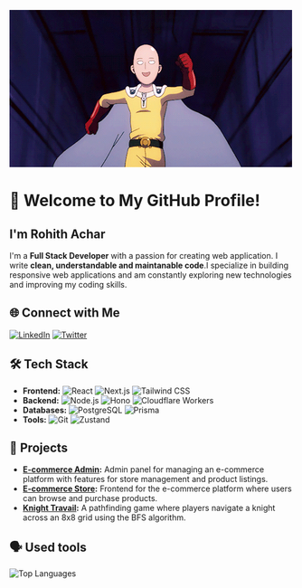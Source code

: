 ![Banner](https://github.com/RohithAchar/RohithAchar/blob/main/saitama-gif.gif)
# 👋 Welcome to My GitHub Profile!

## **I'm Rohith Achar**

I'm a **Full Stack Developer** with a passion for creating web application. I write **clean, understandable and maintanable code**.I specialize in building responsive web applications and am constantly exploring new technologies and improving my coding skills.

## 🌐 Connect with Me
[![LinkedIn](https://img.shields.io/badge/-LinkedIn-blue)](https://www.linkedin.com/in/rohith-achar-bbb189311)
[![Twitter](https://img.shields.io/badge/-Twitter-blue)](https://twitter.com/your-twitter)

## 🛠️ Tech Stack
- **Frontend:**
  ![React](https://img.shields.io/badge/-React-61DAFB?logo=react&logoColor=white)  ![Next.js](https://img.shields.io/badge/-Next.js-000000?logo=nextdotjs&logoColor=white)  ![Tailwind CSS](https://img.shields.io/badge/-Tailwind%20CSS-06B6D4?logo=tailwindcss&logoColor=white)
- **Backend:**
  ![Node.js](https://img.shields.io/badge/-Node.js-339933?logo=node.js&logoColor=white)  ![Hono](https://img.shields.io/badge/-Hono-000000?logo=github&logoColor=white)  ![Cloudflare Workers](https://img.shields.io/badge/-Cloudflare%20Workers-F38020?logo=cloudflare&logoColor=white)
- **Databases:**
  ![PostgreSQL](https://img.shields.io/badge/-PostgreSQL-4169E1?logo=postgresql&logoColor=white)  ![Prisma](https://img.shields.io/badge/-Prisma-2D3748?logo=prisma&logoColor=white)
- **Tools:**
  ![Git](https://img.shields.io/badge/-Git-F05032?logo=git&logoColor=white)  ![Zustand](https://img.shields.io/badge/-Zustand-FF00D6?logo=github&logoColor=white)

## 💼 Projects
- **[E-commerce Admin](https://e-commerce-admin-lovat-kappa.vercel.app/):** Admin panel for managing an e-commerce platform with features for store management and product listings.
- **[E-commerce Store](https://e-commerce-store-six-pearl.vercel.app/):** Frontend for the e-commerce platform where users can browse and purchase products.
- **[Knight Travail](https://rohithachar.github.io/Knights-Travails/):** A pathfinding game where players navigate a knight across an 8x8 grid using the BFS algorithm.

## 🗣️ Used tools
![Top Languages](https://github-readme-stats.vercel.app/api/top-langs/?username=RohithAchar&layout=compact&theme=radical)
